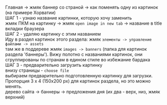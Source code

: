 Главная -> жмяк баннер со страной -> как поменять одну из картинок (на примере Хорватии)  
ШАГ 1 - узнаю название картинки, которую хочу заменить  
жмяк ПКМ на картинку -> жмяк `open image in new tab` -> название в title вкладки браузера  
ШАГ 2 - удаляю картинку с этим названием  
Иду в раздел картинок этого раздела: жмяк `элементы -> управление файлами -> assets`  
там же в поддереве жмяк `images -> banners` (папка для картинок раздела 'баннеры'). 
 Вижу полотно с названиями картинок, они сгруппированы по странам в едином стиле во избежание бардака  
ШАГ 3 - предварительно загрузить картинку  
внизу страницы - `choose file`  
выбираем предварительно подготовленную картинку для загрузки. Пропорция 3 x 4 (150x200 px) для картинок раздела, но это можно менять.  
дерево сайта -> баннеры -> предложения дня (их два - верх, низ, жмяк верхний)
